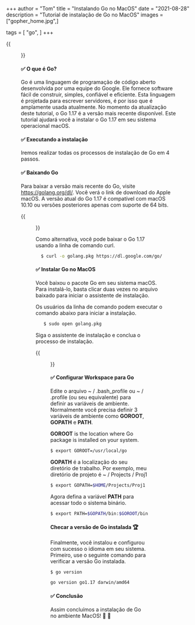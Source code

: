+++
author = "Tom"
title = "Instalando Go no MacOS"
date = "2021-08-28"
description = "Tutorial de instalação de Go no MacOS"
images = ["gopher_home.jpg",]

tags = [
    "go",
]
+++

{{<figure src="/img/install-go/gopher_banner.jpg">}}

#### :white_check_mark: O que é Go?

Go é uma linguagem de programação de código aberto desenvolvida por uma equipe do Google. Ele fornece software fácil de construir, simples, confiável e eficiente. Esta linguagem é projetada para escrever servidores, é por isso que é amplamente usada atualmente. No momento da atualização deste tutorial, o Go 1.17 é a versão mais recente disponível. Este tutorial ajudará você a instalar o Go 1.17 em seu sistema operacional macOS.
  &nbsp;


#### :white_check_mark: Executando a instalação

  Iremos realizar todas os processos de instalação de Go em 4 passos.

#### :white_check_mark: Baixando Go

Para baixar a versão mais recente do Go, visite https://golang.org/dl/. Você verá o link de download do Apple macOS. A versão atual do Go 1.17 é compatível com macOS 10.10 ou versões posteriores apenas com suporte de 64 bits.


  {{<figure src="/img/install-go/windows/download-go.png" width="72%">}}
  &nbsp;

Como alternativa, você pode baixar o Go 1.17 usando a linha de comando curl.
``` bash
  $ curl -o golang.pkg https://dl.google.com/go/go1.16.4.darwin-amd64.pkg 
```

#### :white_check_mark: Instalar Go no MacOS

Você baixou o pacote Go em seu sistema macOS. Para instalá-lo, basta clicar duas vezes no arquivo baixado para iniciar o assistente de instalação.

Os usuários da linha de comando podem executar o comando abaixo para iniciar a instalação.

```bash
   $ sudo open golang.pkg 
```

Siga o assistente de instalação e conclua o processo de instalação.

  {{<figure src="/img/install-go/mac/install-go-on-macos.png" width="72%">}}
  &nbsp;


#### :white_check_mark: Configurar Workspace para Go
Edite o arquivo ~ / .bash_profile ou ~ / .profile (ou seu equivalente) para definir as variáveis de ambiente. Normalmente você precisa definir 3 variáveis de ambiente como **GOROOT**, **GOPATH** e **PATH**.

**GOROOT** is the location where Go package is installed on your system.

```bash
$ export GOROOT=/usr/local/go 
```

**GOPATH** é a localização do seu diretório de trabalho. Por exemplo, meu diretório de projeto é ~ / Projects / Proj1
```bash
$ export GOPATH=$HOME/Projects/Proj1 
```

Agora defina a variável **PATH** para acessar todo o sistema binário.

```bash
$ export PATH=$GOPATH/bin:$GOROOT/bin:$PATH 
```

#### Checar a versão de Go instalada :trophy:

Finalmente, você instalou e configurou com sucesso o idioma em seu sistema. Primeiro, use o seguinte comando para verificar a versão Go instalada.
    
```bash
$ go version

go version go1.17 darwin/amd64
```

#### :white_check_mark: Conclusão

Assim concluímos a instalação de Go no ambiente MacOS! :muscle: :dart:
